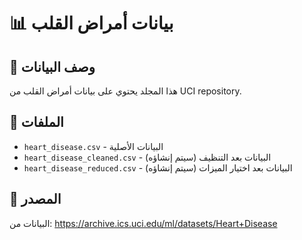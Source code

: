 # 📊 بيانات أمراض القلب

## 🎯 وصف البيانات

هذا المجلد يحتوي على بيانات أمراض القلب من UCI repository.

## 📁 الملفات

- `heart_disease.csv` - البيانات الأصلية
- `heart_disease_cleaned.csv` - البيانات بعد التنظيف (سيتم إنشاؤه)
- `heart_disease_reduced.csv` - البيانات بعد اختيار الميزات (سيتم إنشاؤه)

## 🔗 المصدر

البيانات من: https://archive.ics.uci.edu/ml/datasets/Heart+Disease